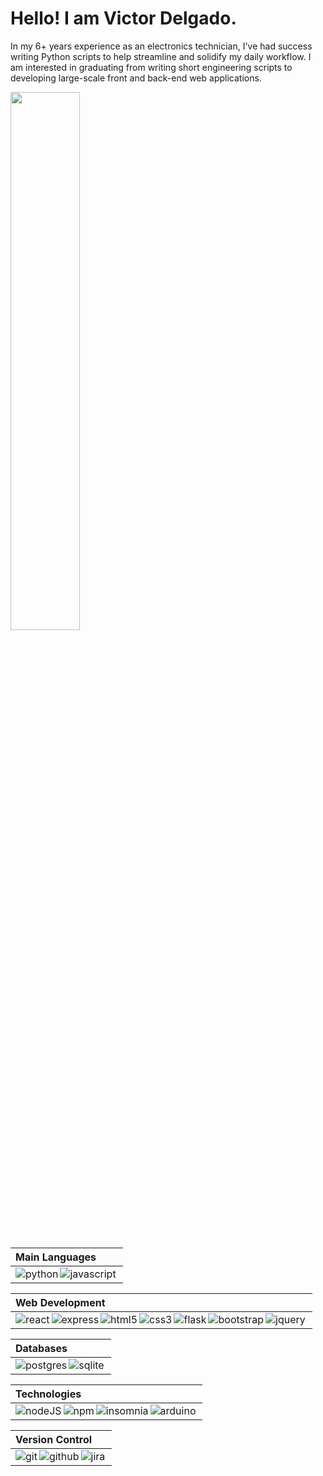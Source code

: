 # Hello! I am Victor Delgado.

In my 6+ years experience as an electronics technician, I've had success writing Python scripts to help streamline and solidify my daily workflow. I am interested in graduating from writing short engineering scripts to developing large-scale front and back-end web applications.  
 
<img width='47%' src="https://github-readme-stats.vercel.app/api?username=ItsTheRealVictor&show_icons=true&theme=radical" />
<!-- <img align='left' width='47%' src="https://github-readme-stats.vercel.app/api/top-langs/?username=ItsTheRealVictor&layout=compact" /> -->


|Main Languages|
|:-------------|
|<img align='left' alt='python' src='https://img.shields.io/badge/python-3670A0?style=for-the-badge&logo=python&logoColor=ffdd54'/><img align='left' alt='javascript' src='https://img.shields.io/badge/javascript-%23323330.svg?style=for-the-badge&logo=javascript&logoColor=%23F7DF1E'/>|

<!-- <img align='left' alt='powershell' src='https://img.shields.io/badge/PowerShell-%235391FE.svg?style=for-the-badge&logo=powershell&logoColor=white'/>
<img align='left' alt='markdown' src='https://img.shields.io/badge/markdown-%23000000.svg?style=for-the-badge&logo=markdown&logoColor=white'/>
<img align='left' alt='jinja2' src='https://img.shields.io/badge/jinja-white.svg?style=for-the-badge&logo=jinja&logoColor=black'/>| -->



|Web Development|
|:------------|
|<img align='left' alt='react' src='https://img.shields.io/badge/react-%2320232a.svg?style=for-the-badge&logo=react&logoColor=%2361DAFB'/><img align='left' alt='express' src='https://img.shields.io/badge/express.js-%23404d59.svg?style=for-the-badge&logo=express&logoColor=%2361DAFB'/><img align='left' alt='html5' src='https://img.shields.io/badge/html5-%23E34F26.svg?style=for-the-badge&logo=html5&logoColor=white'/><img align='left' alt='css3' src='https://img.shields.io/badge/css3-%231572B6.svg?style=for-the-badge&logo=css3&logoColor=white'/><img align='left' alt='flask' src='https://img.shields.io/badge/flask-%23000.svg?style=for-the-badge&logo=flask&logoColor=white'/><img align='left' alt='bootstrap' src='https://img.shields.io/badge/bootstrap-%23563D7C.svg?style=for-the-badge&logo=bootstrap&logoColor=white'/><img align='left' alt='jquery' src='https://img.shields.io/badge/jquery-%230769AD.svg?style=for-the-badge&logo=jquery&logoColor=white'/>|

|Databases|
|:-------------|
|<img align='left' alt='postgres' src='https://img.shields.io/badge/postgres-%23316192.svg?style=for-the-badge&logo=postgresql&logoColor=white'/><img align='left' alt='sqlite' src='https://img.shields.io/badge/sqlite-%2307405e.svg?style=for-the-badge&logo=sqlite&logoColor=white'/>|

|Technologies|
|:----------------|
|<img align='left' alt='nodeJS' src='https://img.shields.io/badge/node.js-6DA55F?style=for-the-badge&logo=node.js&logoColor=white'/><img align='left' alt='npm' src='https://img.shields.io/badge/NPM-%23CB3837.svg?style=for-the-badge&logo=npm&logoColor=white'/><img align='left' alt='insomnia' src='https://img.shields.io/badge/Insomnia-black?style=for-the-badge&logo=insomnia&logoColor=5849BE'/><img align='left' alt='arduino' src='https://img.shields.io/badge/-Arduino-00979D?style=for-the-badge&logo=Arduino&logoColor=white'/>|

|Version Control|
|:-----------------|
|<img align='left' alt='git' src='https://img.shields.io/badge/git-%23F05033.svg?style=for-the-badge&logo=git&logoColor=white'/><img align='left' alt='github' src='https://img.shields.io/badge/github-%23121011.svg?style=for-the-badge&logo=github&logoColor=white'/><img align='left' alt='jira' src='https://img.shields.io/badge/jira-%230A0FFF.svg?style=for-the-badge&logo=jira&logoColor=white'/>|

<!--
|Testing|
|:-----------|
|<img align='left' alt='jest' src='https://img.shields.io/badge/-jest-%23C21325?style=for-the-badge&logo=jest&logoColor=white'/><img alt='selenium' src='https://img.shields.io/badge/-selenium-%43B02A?style=for-the-badge&logo=selenium&logoColor=white'/><img align='left' alt='jasmine' src='https://img.shields.io/badge/jasmine-%238A4182.svg?style=for-the-badge&logo=jasmine&logoColor=white'/>|

|Technologies|
|:----------------|
|<img align='left' alt='nodeJS' src='https://img.shields.io/badge/node.js-6DA55F?style=for-the-badge&logo=node.js&logoColor=white'/><img align='left' alt='npm' src='https://img.shields.io/badge/NPM-%23CB3837.svg?style=for-the-badge&logo=npm&logoColor=white'/><img align='left' alt='insomnia' src='https://img.shields.io/badge/Insomnia-black?style=for-the-badge&logo=insomnia&logoColor=5849BE'/><img align='left' alt='arduino' src='https://img.shields.io/badge/-Arduino-00979D?style=for-the-badge&logo=Arduino&logoColor=white'/>|

|Hosting|
|:----------|
|<img alt='heroku' src='https://img.shields.io/badge/heroku-%23430098.svg?style=for-the-badge&logo=heroku&logoColor=white'/>|

|Version Control|
|:-----------------|
|<img align='left' alt='git' src='https://img.shields.io/badge/git-%23F05033.svg?style=for-the-badge&logo=git&logoColor=white'/><img align='left' alt='github' src='https://img.shields.io/badge/github-%23121011.svg?style=for-the-badge&logo=github&logoColor=white'/><img align='left' alt='jira' src='https://img.shields.io/badge/jira-%230A0FFF.svg?style=for-the-badge&logo=jira&logoColor=white'/>|
 -->

